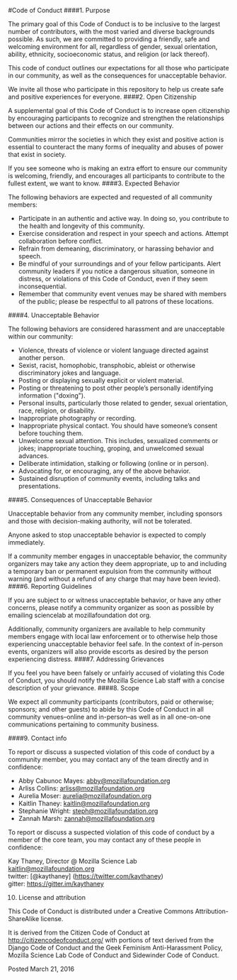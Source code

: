 #Code of Conduct
####1. Purpose

The primary goal of this Code of Conduct is to be inclusive to the largest number of contributors, with the most varied and diverse backgrounds possible. As such, we are committed to providing a friendly, safe and welcoming environment for all, regardless of gender, sexual orientation, ability, ethnicity, socioeconomic status, and religion (or lack thereof).

This code of conduct outlines our expectations for all those who participate in our community, as well as the consequences for unacceptable behavior.

We invite all those who participate in this repository to help us create safe and positive experiences for everyone.
####2. Open Citizenship

A supplemental goal of this Code of Conduct is to increase open citizenship by encouraging participants to recognize and strengthen the relationships between our actions and their effects on our community.

Communities mirror the societies in which they exist and positive action is essential to counteract the many forms of inequality and abuses of power that exist in society.

If you see someone who is making an extra effort to ensure our community is welcoming, friendly, and encourages all participants to contribute to the fullest extent, we want to know.
####3. Expected Behavior

The following behaviors are expected and requested of all community members:

* Participate in an authentic and active way. In doing so, you contribute to the health and longevity of this community.
* Exercise consideration and respect in your speech and actions. Attempt collaboration before conflict.
* Refrain from demeaning, discriminatory, or harassing behavior and speech.
* Be mindful of your surroundings and of your fellow participants. Alert community leaders if you notice a dangerous situation, someone in distress, or violations of this Code of Conduct, even if they seem inconsequential.
* Remember that community event venues may be shared with members of the public; please be respectful to all patrons of these locations.

####4. Unacceptable Behavior

The following behaviors are considered harassment and are unacceptable within our community:

* Violence, threats of violence or violent language directed against another person.
* Sexist, racist, homophobic, transphobic, ableist or otherwise discriminatory jokes and language.
* Posting or displaying sexually explicit or violent material.
* Posting or threatening to post other people’s personally identifying information ("doxing").
* Personal insults, particularly those related to gender, sexual orientation, race, religion, or disability.
* Inappropriate photography or recording.
* Inappropriate physical contact. You should have someone’s consent before touching them.
* Unwelcome sexual attention. This includes, sexualized comments or jokes; inappropriate touching, groping, and unwelcomed sexual advances.
* Deliberate intimidation, stalking or following (online or in person).
* Advocating for, or encouraging, any of the above behavior.
* Sustained disruption of community events, including talks and presentations.

####5. Consequences of Unacceptable Behavior

Unacceptable behavior from any community member, including sponsors and those with decision-making authority, will not be tolerated.

Anyone asked to stop unacceptable behavior is expected to comply immediately.

If a community member engages in unacceptable behavior, the community organizers may take any action they deem appropriate, up to and including a temporary ban or permanent expulsion from the community without warning (and without a refund of any charge that may have been levied).
####6. Reporting Guidelines

If you are subject to or witness unacceptable behavior, or have any other concerns, please notify a community organizer as soon as possible by emailing sciencelab at mozillafoundation dot org.

Additionally, community organizers are available to help community members engage with local law enforcement or to otherwise help those experiencing unacceptable behavior feel safe. In the context of in-person events, organizers will also provide escorts as desired by the person experiencing distress.
####7. Addressing Grievances

If you feel you have been falsely or unfairly accused of violating this Code of Conduct, you should notify the Mozilla Science Lab staff with a concise description of your grievance.
####8. Scope

We expect all community participants (contributors, paid or otherwise; sponsors; and other guests) to abide by this Code of Conduct in all community venues–online and in-person–as well as in all one-on-one communications pertaining to community business.

####9. Contact info

To report or discuss a suspected violation of this code of conduct by a community member, you may contact any of the team directly and in confidence:

* Abby Cabunoc Mayes: <abby@mozillafoundation.org>
* Arliss Collins: <arliss@mozillafoundation.org>
* Aurelia Moser: <aurelia@mozillafoundation.org>
* Kaitlin Thaney: <kaitlin@mozillafoundation.org>
* Stephanie Wright: <steph@mozillafoundation.org>
* Zannah Marsh: <zannah@mozillafoundation.org>

To report or discuss a suspected violation of this code of conduct by a member of the core team, you may contact any of these people in confidence:

Kay Thaney, Director @ Mozilla Science Lab  
<kaitlin@mozillafoundation.org>  
twitter: [@kaythaney] (https://twitter.com/kaythaney)  
gitter: <https://gitter.im/kaythaney>  

10. License and attribution

This Code of Conduct is distributed under a Creative Commons Attribution-ShareAlike license.

It is derived from the Citizen Code of Conduct at http://citizencodeofconduct.org/ with portions of text derived from the Django Code of Conduct and the Geek Feminism Anti-Harassment Policy, Mozilla Science Lab Code of Conduct and Sidewinder Code of Conduct.

Posted March 21, 2016
